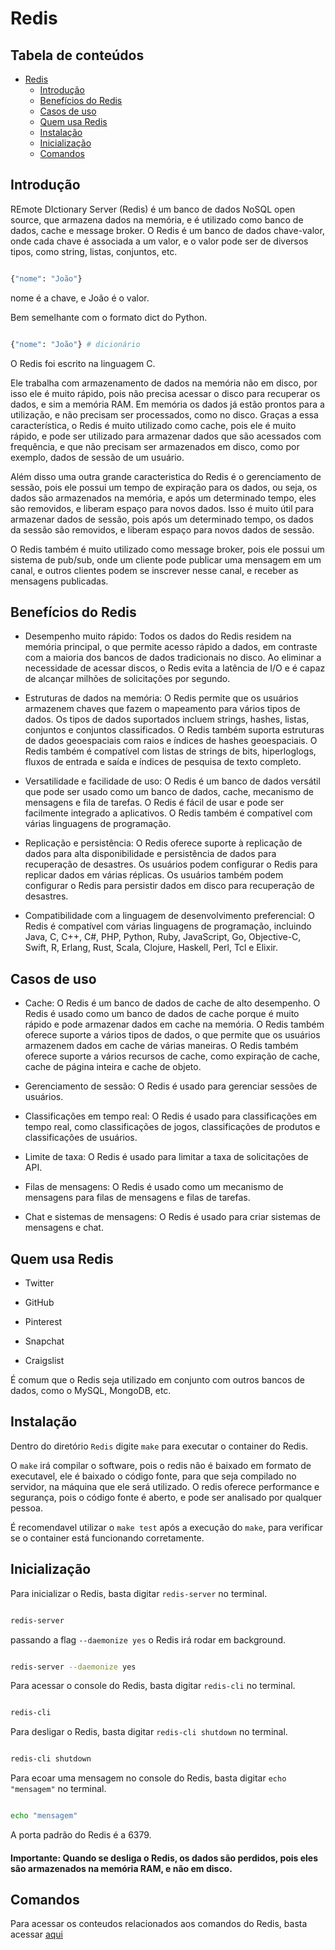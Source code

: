 # Redis

## Tabela de conteúdos

- [Redis](#redis)
  - [Introdução](#introdução)
  - [Benefícios do Redis](#benefícios-do-redis)
  - [Casos de uso](#casos-de-uso)
  - [Quem usa Redis](#quem-usa-redis)
  - [Instalação](#instalação)
  - [Inicialização](#inicialização)
  - [Comandos](#comandos)


## Introdução

REmote DIctionary Server (Redis) é um banco de dados NoSQL open source, que armazena dados na memória, e é utilizado como banco de dados, cache e message broker. O Redis é um banco de dados chave-valor, onde cada chave é associada a um valor, e o valor pode ser de diversos tipos, como string, listas, conjuntos, etc.

```bash

{"nome": "João"}

```

nome é a chave, e João é o valor.

Bem semelhante com o formato dict do Python.

```python

{"nome": "João"} # dicionário


```

O Redis foi escrito na linguagem C.

Ele trabalha com armazenamento de dados na memória não em disco, por isso ele é muito rápido, pois não precisa acessar o disco para recuperar os dados, e sim a memória RAM. Em memória os dados já estão prontos para a utilização, e não precisam ser processados, como no disco. Graças a essa característica, o Redis é muito utilizado como cache, pois ele é muito rápido, e pode ser utilizado para armazenar dados que são acessados com frequência, e que não precisam ser armazenados em disco, como por exemplo, dados de sessão de um usuário.

Além disso uma outra grande caracteristica do Redis é o gerenciamento de sessão, pois ele possui um tempo de expiração para os dados, ou seja, os dados são armazenados na memória, e após um determinado tempo, eles são removidos, e liberam espaço para novos dados. Isso é muito útil para armazenar dados de sessão, pois após um determinado tempo, os dados da sessão são removidos, e liberam espaço para novos dados de sessão.

O Redis também é muito utilizado como message broker, pois ele possui um sistema de pub/sub, onde um cliente pode publicar uma mensagem em um canal, e outros clientes podem se inscrever nesse canal, e receber as mensagens publicadas.

## Benefícios do Redis

- Desempenho muito rápido: Todos os dados do Redis residem na memória principal, o que permite acesso rápido a dados, em contraste com a maioria dos bancos de dados tradicionais no disco. Ao eliminar a necessidade de acessar discos, o Redis evita a latência de I/O e é capaz de alcançar milhões de solicitações por segundo.

- Estruturas de dados na memória: O Redis permite que os usuários armazenem chaves que fazem o mapeamento para vários tipos de dados. Os tipos de dados suportados incluem strings, hashes, listas, conjuntos e conjuntos classificados. O Redis também suporta estruturas de dados geoespaciais com raios e índices de hashes geoespaciais. O Redis também é compatível com listas de strings de bits, hiperloglogs, fluxos de entrada e saída e índices de pesquisa de texto completo.

- Versatilidade e facilidade de uso: O Redis é um banco de dados versátil que pode ser usado como um banco de dados, cache, mecanismo de mensagens e fila de tarefas. O Redis é fácil de usar e pode ser facilmente integrado a aplicativos. O Redis também é compatível com várias linguagens de programação.

- Replicação e persistência: O Redis oferece suporte à replicação de dados para alta disponibilidade e persistência de dados para recuperação de desastres. Os usuários podem configurar o Redis para replicar dados em várias réplicas. Os usuários também podem configurar o Redis para persistir dados em disco para recuperação de desastres.

- Compatibilidade com a linguagem de desenvolvimento preferencial: O Redis é compatível com várias linguagens de programação, incluindo Java, C, C++, C#, PHP, Python, Ruby, JavaScript, Go, Objective-C, Swift, R, Erlang, Rust, Scala, Clojure, Haskell, Perl, Tcl e Elixir.

## Casos de uso

- Cache: O Redis é um banco de dados de cache de alto desempenho. O Redis é usado como um banco de dados de cache porque é muito rápido e pode armazenar dados em cache na memória. O Redis também oferece suporte a vários tipos de dados, o que permite que os usuários armazenem dados em cache de várias maneiras. O Redis também oferece suporte a vários recursos de cache, como expiração de cache, cache de página inteira e cache de objeto.

- Gerenciamento de sessão: O Redis é usado para gerenciar sessões de usuários.

- Classificações em tempo real: O Redis é usado para classificações em tempo real, como classificações de jogos, classificações de produtos e classificações de usuários.

- Limite de taxa: O Redis é usado para limitar a taxa de solicitações de API.

- Filas de mensagens: O Redis é usado como um mecanismo de mensagens para filas de mensagens e filas de tarefas.

- Chat e sistemas de mensagens: O Redis é usado para criar sistemas de mensagens e chat.

## Quem usa Redis

- Twitter

- GitHub

- Pinterest

- Snapchat

- Craigslist

É comum que o Redis seja utilizado em conjunto com outros bancos de dados, como o MySQL, MongoDB, etc.

## Instalação

Dentro do diretório `Redis` digite `make` para executar o container do Redis.

O `make` irá compilar o software, pois o redis não é baixado em formato de executavel, ele é baixado o código fonte, para que seja compilado no servidor, na máquina que ele será utilizado. O redis oferece performance e segurança, pois o código fonte é aberto, e pode ser analisado por qualquer pessoa.

É recomendavel utilizar o `make test`  após a execução do `make`, para verificar se o container está funcionando corretamente.

## Inicialização

Para inicializar o Redis, basta digitar `redis-server` no terminal.

```bash

redis-server

```

passando a flag `--daemonize yes` o Redis irá rodar em background.

```bash

redis-server --daemonize yes

```

Para acessar o console do Redis, basta digitar `redis-cli` no terminal.

```bash

redis-cli

```

Para desligar o Redis, basta digitar `redis-cli shutdown` no terminal.

```bash

redis-cli shutdown

```

Para ecoar uma mensagem no console do Redis, basta digitar `echo "mensagem"` no terminal.

```bash

echo "mensagem"

```


A porta padrão do Redis é a 6379.

#### **Importante**: Quando se desliga o Redis, os dados são perdidos, pois eles são armazenados na memória RAM, e não em disco.

## Comandos

Para acessar os conteudos relacionados aos comandos do Redis, basta acessar [aqui](/Redis/comandos.md)


